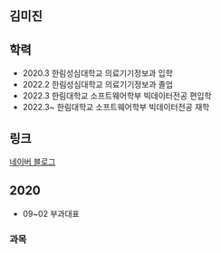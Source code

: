 ## 김미진

## 학력
* 2020.3  한림성심대학교 의료기기정보과 입학
* 2022.2  한림성심대학교 의료기기정보과 졸업
* 2022.3  한림대학교 소프트웨어학부 빅데이터전공 편입학
* 2022.3~ 한림대학교 소프트웨어학부 빅데이터전공 재학

## 링크
[네이버 블로그](https://blog.naver.com/kgmi2010)

## 2020
* 09~02 부과대표

### 과목
